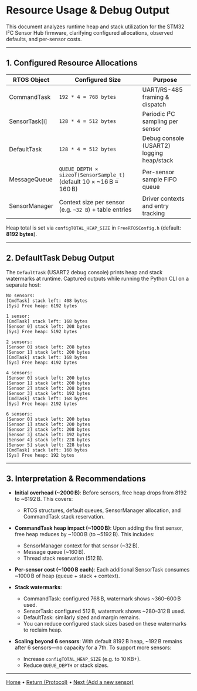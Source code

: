 # Resource Usage & Debug Output

This document analyzes runtime heap and stack utilization for the STM32 I²C Sensor Hub firmware, clarifying configured allocations, observed defaults, and per-sensor costs.

---

## 1. Configured Resource Allocations

| RTOS Object    | Configured Size                                                         | Purpose                                   |
| -------------- | ----------------------------------------------------------------------- | ----------------------------------------- |
| CommandTask    | `192 * 4 = 768 bytes`                                                   | UART/RS-485 framing & dispatch            |
| SensorTask\[i] | `128 * 4 = 512 bytes`                                                   | Periodic I²C sampling per sensor          |
| DefaultTask    | `128 * 4 = 512 bytes`                                                   | Debug console (USART2) logging heap/stack |
| MessageQueue   | `QUEUE_DEPTH × sizeof(SensorSample_t)`<br>(default 10 × \~16 B ≈ 160 B) | Per-sensor sample FIFO queue              |
| SensorManager  | Context size per sensor (e.g. `~32 B`) + table entries                  | Driver contexts and entry tracking        |

Heap total is set via `configTOTAL_HEAP_SIZE` in `FreeRTOSConfig.h` (default: **8192 bytes**).

---

## 2. DefaultTask Debug Output

The `DefaultTask` (USART2 debug console) prints heap and stack watermarks at runtime. Captured outputs while running the Python CLI on a separate host:

```
No sensors:
[CmdTask] stack left: 408 bytes
[Sys] Free heap: 6192 bytes

1 sensor:
[CmdTask] stack left: 168 bytes
[Sensor 0] stack left: 208 bytes
[Sys] Free heap: 5192 bytes

2 sensors:
[Sensor 0] stack left: 208 bytes
[Sensor 1] stack left: 200 bytes
[CmdTask] stack left: 168 bytes
[Sys] Free heap: 4192 bytes

4 sensors:
[Sensor 0] stack left: 200 bytes
[Sensor 1] stack left: 200 bytes
[Sensor 2] stack left: 208 bytes
[Sensor 3] stack left: 192 bytes
[CmdTask] stack left: 168 bytes
[Sys] Free heap: 2192 bytes

6 sensors:
[Sensor 0] stack left: 200 bytes
[Sensor 1] stack left: 200 bytes
[Sensor 2] stack left: 208 bytes
[Sensor 3] stack left: 192 bytes
[Sensor 4] stack left: 228 bytes
[Sensor 5] stack left: 228 bytes
[CmdTask] stack left: 168 bytes
[Sys] Free heap: 192 bytes
```

---

## 3. Interpretation & Recommendations

* **Initial overhead (\~2000 B)**: Before sensors, free heap drops from 8192 to \~6192 B. This covers:

  * RTOS structures, default queues, SensorManager allocation, and CommandTask stack reservation.

* **CommandTask heap impact (\~1000 B)**: Upon adding the first sensor, free heap reduces by \~1000 B (to \~5192 B). This includes:

  * SensorManager context for that sensor (\~32 B).
  * Message queue (\~160 B).
  * Thread stack reservation (512 B).

* **Per-sensor cost (\~1000 B each)**: Each additional SensorTask consumes \~1000 B of heap (queue + stack + context).

* **Stack watermarks**:

  * CommandTask: configured 768 B, watermark shows \~360–600 B used.
  * SensorTask: configured 512 B, watermark shows \~280–312 B used.
  * DefaultTask: similarly sized and margin remains.
  * You can reduce configured stack sizes based on these watermarks to reclaim heap.

* **Scaling beyond 6 sensors**: With default 8192 B heap, \~192 B remains after 6 sensors—no capacity for a 7th. To support more sensors:

  * Increase `configTOTAL_HEAP_SIZE` (e.g. to 10 KB+).
  * Reduce `QUEUE_DEPTH` or stack sizes.

---

[Home](index.md) • [Return  (Protocol)](protocol.md) • [Next (Add a new sensor)](add-sensor.md)


